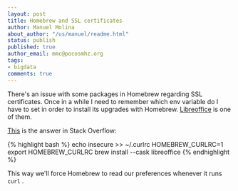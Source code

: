 ```yaml
---
layout: post
title: Homebrew and SSL certificates
author: Manuel Molina
about_author: "/us/manuel/readme.html"
status: publish
published: true
author_email: mmc@pocosmhz.org
tags:
- bigdata
comments: true
---
```

There's an issue with some packages in Homebrew regarding SSL certificates. Once in a while I need to remember which env variable do I have to set in order to install its upgrades with Homebrew. [Libreoffice](https://www.libreoffice.org/) is one of them.

[This](https://stackoverflow.com/a/57655105) is the answer in Stack Overflow:

{% highlight bash %}
echo insecure >> ~/.curlrc
HOMEBREW_CURLRC=1
export HOMEBREW_CURLRC
brew install --cask libreoffice
{% endhighlight %}

This way we'll force Homebrew to read our preferences whenever it runs `curl` .

